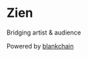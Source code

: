 # Zien
Bridging artist & audience

Powered by [blankchain][blankchain]

[blankchain]: https://github.com/axna/blankchain

